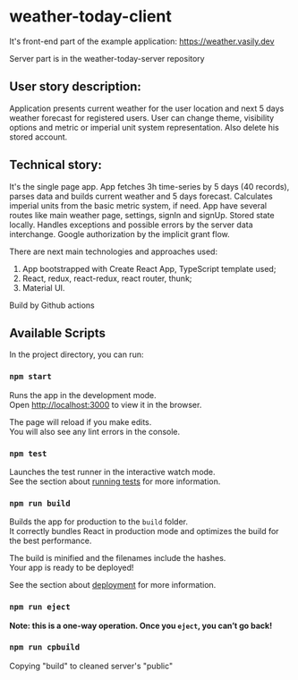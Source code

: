 # weather-today-client 
It's front-end part of the example application: https://weather.vasily.dev

Server part is in the weather-today-server repository

## User story description:
Application presents current weather for the user location and next 5 days weather forecast for registered users.
User can change theme, visibility options and metric or imperial unit system representation. Also delete his stored account.

## Technical story:
It's the single page app.
App fetches 3h time-series by 5 days (40 records), parses data and builds current weather and 5 days forecast.
Calculates imperial units from the basic metric system, if need.
App have several routes like main weather page, settings, signIn and signUp. Stored state locally. Handles exceptions and possible errors by the server data interchange. Google authorization by the implicit grant flow.

There are next main technologies and approaches used:
1) App bootstrapped with Create React App, TypeScript template used;
2) React, redux, react-redux, react router, thunk;
3) Material UI.

Build by Github actions

## Available Scripts

In the project directory, you can run:

### `npm start`

Runs the app in the development mode.<br />
Open [http://localhost:3000](http://localhost:3000) to view it in the browser.

The page will reload if you make edits.<br />
You will also see any lint errors in the console.

### `npm test`

Launches the test runner in the interactive watch mode.<br />
See the section about [running tests](https://facebook.github.io/create-react-app/docs/running-tests) for more information.

### `npm run build`

Builds the app for production to the `build` folder.<br />
It correctly bundles React in production mode and optimizes the build for the best performance.

The build is minified and the filenames include the hashes.<br />
Your app is ready to be deployed!

See the section about [deployment](https://facebook.github.io/create-react-app/docs/deployment) for more information.

### `npm run eject`

**Note: this is a one-way operation. Once you `eject`, you can’t go back!**

### `npm run cpbuild`

Copying "build" to cleaned server's "public"
